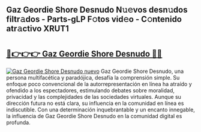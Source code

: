 ## Gaz Geordie Shore Desnudo N𝚞𝚎vos desn𝚞dos filtr𝚊dos - Parts-gLP F𝚘tos vid𝚎o - C𝚘ntenido atr𝚊ctivo XRUT1

# <h2><a href="http://mbbj44k.tromn.icu/?c=Gaz+Geordie+Shore+Desnudo">🔗👉👉👉 Gaz Geordie Shore Desnudo 🔗🔗</a></h2>

[![Gaz Geordie Shore Desnudo nuevo](https://i.imgur.com/pEAQMta.gif)](http://mbbj44k.tromn.icu/?c=Gaz+Geordie+Shore+Desnudo)
Gaz Geordie Shore Desnudo, una persona multifacética y paradójica, desafía la comprensión simple. Su enfoque poco convencional de la autorrepresentación en línea ha atraído y ofendido a los espectadores, estimulando debates sobre moralidad, privacidad y las complejidades de las sociedades virtuales. Aunque su dirección futura no está clara, su influencia en la comunidad en línea es indiscutible. Con una determinación inquebrantable y un encanto innegable, la influencia de Gaz Geordie Shore Desnudo en la comunidad digital es profunda.
